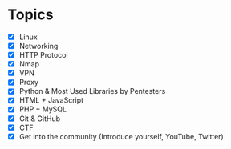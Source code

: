 # Topics

- [x]  Linux
- [x]  Networking
- [x]  HTTP Protocol
- [x]  Nmap
- [x]  VPN
- [x]  Proxy
- [x]  Python & Most Used Libraries by Pentesters
- [x]  HTML + JavaScript
- [x]  PHP + MySQL
- [x]  Git & GitHub
- [x]  CTF
- [x]  Get into the community (Introduce yourself, YouTube, Twitter)